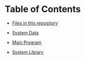 # Table of Contents

- [Files in this repository](INDEX.md)

- [System Data](DATA.md)

- [Main Program](MAIN.md)

- [System Library](SYSTEM.md)